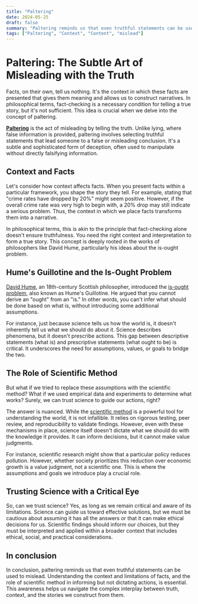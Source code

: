 ```yaml
---
title: "Paltering"
date: 2024-05-25
draft: false
summary: "Paltering reminds us that even truthful statements can be used to mislead. Understanding the context and limitations of facts, and the role of scientific method in informing but not dictating actions, is essential."
tags: ["Paltering", "Context", "Content", "mislead"]
---
```


# Paltering: The Subtle Art of Misleading with the Truth

Facts, on their own, tell us nothing. It's the context in which these facts are presented that gives them meaning and allows us to construct narratives. In philosophical terms, fact-checking is a necessary condition for telling a true story, but it's not sufficient. This idea is crucial when we delve into the concept of paltering.

[**Paltering**](https://scholar.harvard.edu/files/todd_rogers/files/paltering.pdf) is the act of misleading by telling the truth. Unlike lying, where false information is provided, paltering involves selecting truthful statements that lead someone to a false or misleading conclusion. It's a subtle and sophisticated form of deception, often used to manipulate without directly falsifying information.

## Context and Facts

Let's consider how context affects facts. When you present facts within a particular framework, you shape the story they tell. For example, stating that "crime rates have dropped by 20%" might seem positive. However, if the overall crime rate was very high to begin with, a 20% drop may still indicate a serious problem. Thus, the context in which we place facts transforms them into a narrative.

In philosophical terms, this is akin to the principle that fact-checking alone doesn't ensure truthfulness. You need the right context and interpretation to form a true story. This concept is deeply rooted in the works of philosophers like David Hume, particularly his ideas about the is-ought problem.

## Hume's Guillotine and the Is-Ought Problem

[David Hume](https://en.wikipedia.org/wiki/David_Hume), an 18th-century Scottish philosopher, introduced the [is-ought problem](https://en.wikipedia.org/wiki/Is%E2%80%93ought_problem), also known as Hume's Guillotine. He argued that you cannot derive an "ought" from an "is." In other words, you can't infer what should be done based on what is, without introducing some additional assumptions.

For instance, just because science tells us how the world is, it doesn't inherently tell us what we should do about it. Science describes phenomena, but it doesn't prescribe actions. This gap between descriptive statements (what is) and prescriptive statements (what ought to be) is critical. It underscores the need for assumptions, values, or goals to bridge the two.

## The Role of Scientific Method

But what if we tried to replace these assumptions with the scientific method? What if we used empirical data and experiments to determine what works? Surely, we can trust science to guide our actions, right?

The answer is nuanced. While the [scientific method](https://en.wikipedia.org/wiki/Scientific_method) is a powerful tool for understanding the world, it is not infallible. It relies on rigorous testing, peer review, and reproducibility to validate findings. However, even with these mechanisms in place, science itself doesn't dictate what we should do with the knowledge it provides. It can inform decisions, but it cannot make value judgments.

For instance, scientific research might show that a particular policy reduces pollution. However, whether society prioritizes this reduction over economic growth is a value judgment, not a scientific one. This is where the assumptions and goals we introduce play a crucial role.

## Trusting Science with a Critical Eye

So, can we trust science? Yes, as long as we remain critical and aware of its limitations. Science can guide us toward effective solutions, but we must be cautious about assuming it has all the answers or that it can make ethical decisions for us. Scientific findings should inform our choices, but they must be interpreted and applied within a broader context that includes ethical, social, and practical considerations.

## In conclusion

In conclusion, paltering reminds us that even truthful statements can be used to mislead. Understanding the context and limitations of facts, and the role of scientific method in informing but not dictating actions, is essential. This awareness helps us navigate the complex interplay between truth, context, and the stories we construct from them.

